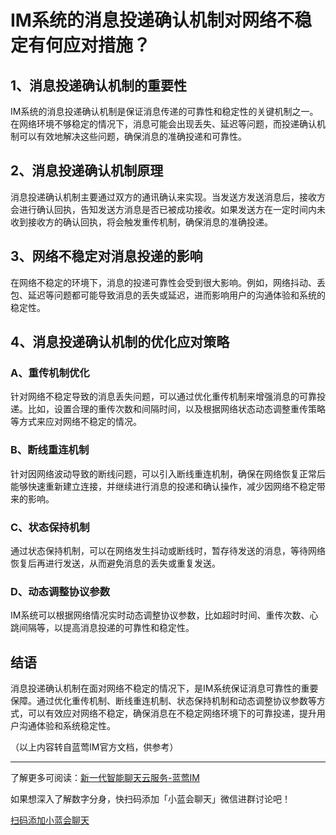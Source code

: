 # IM系统的消息投递确认机制对网络不稳定有何应对措施？

## 1、消息投递确认机制的重要性

IM系统的消息投递确认机制是保证消息传递的可靠性和稳定性的关键机制之一。在网络环境不够稳定的情况下，消息可能会出现丢失、延迟等问题，而投递确认机制可以有效地解决这些问题，确保消息的准确投递和可靠性。

## 2、消息投递确认机制原理

消息投递确认机制主要通过双方的通讯确认来实现。当发送方发送消息后，接收方会进行确认回执，告知发送方消息是否已被成功接收。如果发送方在一定时间内未收到接收方的确认回执，将会触发重传机制，确保消息的准确投递。

## 3、网络不稳定对消息投递的影响

在网络不稳定的环境下，消息的投递可靠性会受到很大影响。例如，网络抖动、丢包、延迟等问题都可能导致消息的丢失或延迟，进而影响用户的沟通体验和系统的稳定性。

## 4、消息投递确认机制的优化应对策略

### A、重传机制优化

针对网络不稳定导致的消息丢失问题，可以通过优化重传机制来增强消息的可靠投递。比如，设置合理的重传次数和间隔时间，以及根据网络状态动态调整重传策略等方式来应对网络不稳定的情况。

### B、断线重连机制

针对因网络波动导致的断线问题，可以引入断线重连机制，确保在网络恢复正常后能够快速重新建立连接，并继续进行消息的投递和确认操作，减少因网络不稳定带来的影响。

### C、状态保持机制

通过状态保持机制，可以在网络发生抖动或断线时，暂存待发送的消息，等待网络恢复后再进行发送，从而避免消息的丢失或重复发送。

### D、动态调整协议参数

IM系统可以根据网络情况实时动态调整协议参数，比如超时时间、重传次数、心跳间隔等，以提高消息投递的可靠性和稳定性。

## 结语

消息投递确认机制在面对网络不稳定的情况下，是IM系统保证消息可靠性的重要保障。通过优化重传机制、断线重连机制、状态保持机制和动态调整协议参数等方式，可以有效应对网络不稳定，确保消息在不稳定网络环境下的可靠投递，提升用户沟通体验和系统稳定性。

（以上内容转自蓝莺IM官方文档，供参考）

------

了解更多可阅读：[新一代智能聊天云服务-蓝莺IM](https://www.lanyingim.com)

如果想深入了解数字分身，快扫码添加「小蓝会聊天」微信进群讨论吧！

[扫码添加小蓝会聊天](https://docs.lanyingim.com/assets/articles/autogen-5d8b60effd72306cf5e0fbd4c1eda8269dd75bcde3679710d310f6541420ffb1.png)

